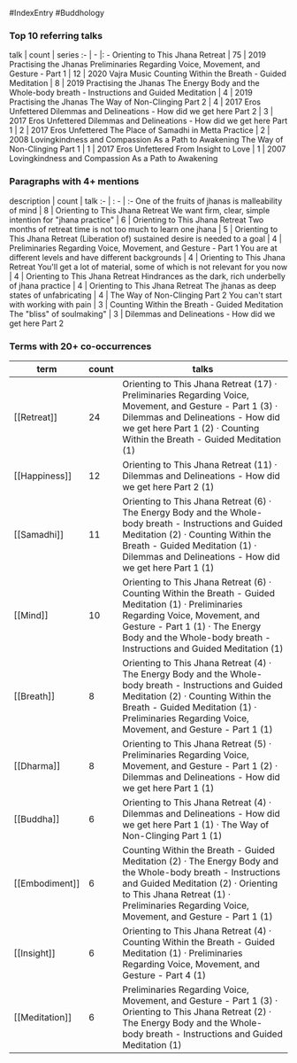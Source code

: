 #IndexEntry #Buddhology

### Top 10 referring talks
talk | count | series
:- | - |: -
<a data-href="Orienting to This Jhana Retreat" class="internal-link">Orienting to This Jhana Retreat</a> | 75 | <a data-href="2019 Practising the Jhanas" class="internal-link">2019 Practising the Jhanas</a>
<a data-href="Preliminaries Regarding Voice, Movement, and Gesture - Part 1" class="internal-link">Preliminaries Regarding Voice, Movement, and Gesture - Part 1</a> | 12 | <a data-href="2020 Vajra Music" class="internal-link">2020 Vajra Music</a>
<a data-href="Counting Within the Breath - Guided Meditation" class="internal-link">Counting Within the Breath - Guided Meditation</a> | 8 | <a data-href="2019 Practising the Jhanas" class="internal-link">2019 Practising the Jhanas</a>
<a data-href="The Energy Body and the Whole-body breath - Instructions and Guided Meditation" class="internal-link">The Energy Body and the Whole-body breath - Instructions and Guided Meditation</a> | 4 | <a data-href="2019 Practising the Jhanas" class="internal-link">2019 Practising the Jhanas</a>
<a data-href="The Way of Non-Clinging Part 2" class="internal-link">The Way of Non-Clinging Part 2</a> | 4 | <a data-href="2017 Eros Unfettered" class="internal-link">2017 Eros Unfettered</a>
<a data-href="Dilemmas and Delineations - How did we get here Part 2" class="internal-link">Dilemmas and Delineations - How did we get here Part 2</a> | 3 | <a data-href="2017 Eros Unfettered" class="internal-link">2017 Eros Unfettered</a>
<a data-href="Dilemmas and Delineations - How did we get here Part 1" class="internal-link">Dilemmas and Delineations - How did we get here Part 1</a> | 2 | <a data-href="2017 Eros Unfettered" class="internal-link">2017 Eros Unfettered</a>
<a data-href="The Place of Samadhi in Metta Practice" class="internal-link">The Place of Samadhi in Metta Practice</a> | 2 | <a data-href="2008 Lovingkindness and Compassion As a Path to Awakening" class="internal-link">2008 Lovingkindness and Compassion As a Path to Awakening</a>
<a data-href="The Way of Non-Clinging Part 1" class="internal-link">The Way of Non-Clinging Part 1</a> | 1 | <a data-href="2017 Eros Unfettered" class="internal-link">2017 Eros Unfettered</a>
<a data-href="From Insight to Love" class="internal-link">From Insight to Love</a> | 1 | <a data-href="2007 Lovingkindness and Compassion As a Path to Awakening" class="internal-link">2007 Lovingkindness and Compassion As a Path to Awakening</a>

### Paragraphs with 4+ mentions
description | count | talk
:- | : - | :-
<a aria-label-position="top" aria-label="Orienting to This Jhana Retreat > One of the fruits of jhanas is malleability of mind" data-href="Orienting to This Jhana Retreat#One of the fruits of jhanas is malleability of mind" class="internal-link">One of the fruits of jhanas is malleability of mind</a> | 8 | <a data-href="Orienting to This Jhana Retreat" class="internal-link">Orienting to This Jhana Retreat</a>
<a aria-label-position="top" aria-label="Orienting to This Jhana Retreat > We want firm clear simple intention for jhana practice" data-href="Orienting to This Jhana Retreat#We want firm clear simple intention for jhana practice" class="internal-link">We want firm, clear, simple intention for &quot;jhana practice&quot;</a> | 6 | <a data-href="Orienting to This Jhana Retreat" class="internal-link">Orienting to This Jhana Retreat</a>
<a aria-label-position="top" aria-label="Orienting to This Jhana Retreat > Two months of retreat time is not too much to learn one jhana" data-href="Orienting to This Jhana Retreat#Two months of retreat time is not too much to learn one jhana" class="internal-link">Two months of retreat time is not too much to learn one jhana</a> | 5 | <a data-href="Orienting to This Jhana Retreat" class="internal-link">Orienting to This Jhana Retreat</a>
<a aria-label-position="top" aria-label="Preliminaries Regarding Voice, Movement, and Gesture - Part 1 > Liberation of sustained desire is needed to a goal" data-href="Preliminaries Regarding Voice, Movement, and Gesture - Part 1#Liberation of sustained desire is needed to a goal" class="internal-link">(Liberation of) sustained desire is needed to a goal</a> | 4 | <a data-href="Preliminaries Regarding Voice, Movement, and Gesture - Part 1" class="internal-link">Preliminaries Regarding Voice, Movement, and Gesture - Part 1</a>
<a aria-label-position="top" aria-label="Orienting to This Jhana Retreat > You are at different levels and have different backgrounds" data-href="Orienting to This Jhana Retreat#You are at different levels and have different backgrounds" class="internal-link">You are at different levels and have different backgrounds</a> | 4 | <a data-href="Orienting to This Jhana Retreat" class="internal-link">Orienting to This Jhana Retreat</a>
<a aria-label-position="top" aria-label="Orienting to This Jhana Retreat > Youll get a lot of material some of which is not relevant for you now" data-href="Orienting to This Jhana Retreat#You'll get a lot of material some of which is not relevant for you now" class="internal-link">You&#x27;ll get a lot of material, some of which is not relevant for you now</a> | 4 | <a data-href="Orienting to This Jhana Retreat" class="internal-link">Orienting to This Jhana Retreat</a>
<a aria-label-position="top" aria-label="Orienting to This Jhana Retreat > Hindrances as the dark rich underbelly of jhana practice" data-href="Orienting to This Jhana Retreat#Hindrances as the dark rich underbelly of jhana practice" class="internal-link">Hindrances as the dark, rich underbelly of jhana practice</a> | 4 | <a data-href="Orienting to This Jhana Retreat" class="internal-link">Orienting to This Jhana Retreat</a>
<a aria-label-position="top" aria-label="The Way of Non-Clinging Part 2 > The jhanas as deep states of unfabricating" data-href="The Way of Non-Clinging Part 2#The jhanas as deep states of unfabricating" class="internal-link">The jhanas as deep states of unfabricating</a> | 4 | <a data-href="The Way of Non-Clinging Part 2" class="internal-link">The Way of Non-Clinging Part 2</a>
<a aria-label-position="top" aria-label="Counting Within the Breath - Guided Meditation > You cant start with working with pain" data-href="Counting Within the Breath - Guided Meditation#You can't start with working with pain" class="internal-link">You can&#x27;t start with working with pain</a> | 3 | <a data-href="Counting Within the Breath - Guided Meditation" class="internal-link">Counting Within the Breath - Guided Meditation</a>
<a aria-label-position="top" aria-label="Dilemmas and Delineations - How did we get here Part 2 > The bliss of soulmaking" data-href="Dilemmas and Delineations - How did we get here Part 2#The bliss of soulmaking" class="internal-link">The &quot;bliss&quot; of soulmaking&quot;</a> | 3 | <a data-href="Dilemmas and Delineations - How did we get here Part 2" class="internal-link">Dilemmas and Delineations - How did we get here Part 2</a>

### Terms with 20+ co-occurrences
term | count | talks
-|-|-
[[Retreat]] | 24 | <span class="counts"><a data-href="Orienting to This Jhana Retreat" class="internal-link">Orienting to This Jhana Retreat</a> (17) · <a data-href="Preliminaries Regarding Voice, Movement, and Gesture - Part 1" class="internal-link">Preliminaries Regarding Voice, Movement, and Gesture - Part 1</a> (3) · <a data-href="Dilemmas and Delineations - How did we get here Part 1" class="internal-link">Dilemmas and Delineations - How did we get here Part 1</a> (2) · <a data-href="Counting Within the Breath - Guided Meditation" class="internal-link">Counting Within the Breath - Guided Meditation</a> (1)</span> 
[[Happiness]] | 12 | <span class="counts"><a data-href="Orienting to This Jhana Retreat" class="internal-link">Orienting to This Jhana Retreat</a> (11) · <a data-href="Dilemmas and Delineations - How did we get here Part 2" class="internal-link">Dilemmas and Delineations - How did we get here Part 2</a> (1)</span> 
[[Samadhi]] | 11 | <span class="counts"><a data-href="Orienting to This Jhana Retreat" class="internal-link">Orienting to This Jhana Retreat</a> (6) · <a data-href="The Energy Body and the Whole-body breath - Instructions and Guided Meditation" class="internal-link">The Energy Body and the Whole-body breath - Instructions and Guided Meditation</a> (2) · <a data-href="Counting Within the Breath - Guided Meditation" class="internal-link">Counting Within the Breath - Guided Meditation</a> (1) · <a data-href="Dilemmas and Delineations - How did we get here Part 1" class="internal-link">Dilemmas and Delineations - How did we get here Part 1</a> (1)</span> 
[[Mind]] | 10 | <span class="counts"><a data-href="Orienting to This Jhana Retreat" class="internal-link">Orienting to This Jhana Retreat</a> (6) · <a data-href="Counting Within the Breath - Guided Meditation" class="internal-link">Counting Within the Breath - Guided Meditation</a> (1) · <a data-href="Preliminaries Regarding Voice, Movement, and Gesture - Part 1" class="internal-link">Preliminaries Regarding Voice, Movement, and Gesture - Part 1</a> (1) · <a data-href="The Energy Body and the Whole-body breath - Instructions and Guided Meditation" class="internal-link">The Energy Body and the Whole-body breath - Instructions and Guided Meditation</a> (1)</span> 
[[Breath]] | 8 | <span class="counts"><a data-href="Orienting to This Jhana Retreat" class="internal-link">Orienting to This Jhana Retreat</a> (4) · <a data-href="The Energy Body and the Whole-body breath - Instructions and Guided Meditation" class="internal-link">The Energy Body and the Whole-body breath - Instructions and Guided Meditation</a> (2) · <a data-href="Counting Within the Breath - Guided Meditation" class="internal-link">Counting Within the Breath - Guided Meditation</a> (1) · <a data-href="Preliminaries Regarding Voice, Movement, and Gesture - Part 1" class="internal-link">Preliminaries Regarding Voice, Movement, and Gesture - Part 1</a> (1)</span> 
[[Dharma]] | 8 | <span class="counts"><a data-href="Orienting to This Jhana Retreat" class="internal-link">Orienting to This Jhana Retreat</a> (5) · <a data-href="Preliminaries Regarding Voice, Movement, and Gesture - Part 1" class="internal-link">Preliminaries Regarding Voice, Movement, and Gesture - Part 1</a> (2) · <a data-href="Dilemmas and Delineations - How did we get here Part 1" class="internal-link">Dilemmas and Delineations - How did we get here Part 1</a> (1)</span> 
[[Buddha]] | 6 | <span class="counts"><a data-href="Orienting to This Jhana Retreat" class="internal-link">Orienting to This Jhana Retreat</a> (4) · <a data-href="Dilemmas and Delineations - How did we get here Part 1" class="internal-link">Dilemmas and Delineations - How did we get here Part 1</a> (1) · <a data-href="The Way of Non-Clinging Part 1" class="internal-link">The Way of Non-Clinging Part 1</a> (1)</span> 
[[Embodiment]] | 6 | <span class="counts"><a data-href="Counting Within the Breath - Guided Meditation" class="internal-link">Counting Within the Breath - Guided Meditation</a> (2) · <a data-href="The Energy Body and the Whole-body breath - Instructions and Guided Meditation" class="internal-link">The Energy Body and the Whole-body breath - Instructions and Guided Meditation</a> (2) · <a data-href="Orienting to This Jhana Retreat" class="internal-link">Orienting to This Jhana Retreat</a> (1) · <a data-href="Preliminaries Regarding Voice, Movement, and Gesture - Part 1" class="internal-link">Preliminaries Regarding Voice, Movement, and Gesture - Part 1</a> (1)</span> 
[[Insight]] | 6 | <span class="counts"><a data-href="Orienting to This Jhana Retreat" class="internal-link">Orienting to This Jhana Retreat</a> (4) · <a data-href="Counting Within the Breath - Guided Meditation" class="internal-link">Counting Within the Breath - Guided Meditation</a> (1) · <a data-href="Preliminaries Regarding Voice, Movement, and Gesture - Part 4" class="internal-link">Preliminaries Regarding Voice, Movement, and Gesture - Part 4</a> (1)</span> 
[[Meditation]] | 6 | <span class="counts"><a data-href="Preliminaries Regarding Voice, Movement, and Gesture - Part 1" class="internal-link">Preliminaries Regarding Voice, Movement, and Gesture - Part 1</a> (3) · <a data-href="Orienting to This Jhana Retreat" class="internal-link">Orienting to This Jhana Retreat</a> (2) · <a data-href="The Energy Body and the Whole-body breath - Instructions and Guided Meditation" class="internal-link">The Energy Body and the Whole-body breath - Instructions and Guided Meditation</a> (1)</span> 

